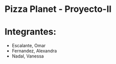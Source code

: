 # Pizza Planet - Proyecto-II

# Integrantes: 
  - Escalante, Omar
  - Fernandez, Alexandra
  - Nadal, Vanessa
